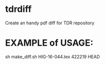 # tdrdiff

Create an handy pdf diff for TDR repository

# EXAMPLE of USAGE:
sh make_diff.sh HIG-16-044.tex 422219 HEAD
